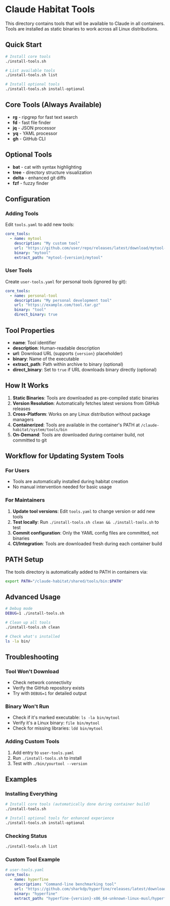 # Claude Habitat Tools

This directory contains tools that will be available to Claude in all containers. Tools are installed as static binaries to work across all Linux distributions.

## Quick Start

```bash
# Install core tools
./install-tools.sh

# List available tools
./install-tools.sh list

# Install optional tools
./install-tools.sh install-optional
```

## Core Tools (Always Available)

- **rg** - ripgrep for fast text search
- **fd** - fast file finder
- **jq** - JSON processor
- **yq** - YAML processor  
- **gh** - GitHub CLI

## Optional Tools

- **bat** - cat with syntax highlighting
- **tree** - directory structure visualization
- **delta** - enhanced git diffs
- **fzf** - fuzzy finder

## Configuration

### Adding Tools

Edit `tools.yaml` to add new tools:

```yaml
core_tools:
  - name: mytool
    description: "My custom tool"
    url: "https://github.com/user/repo/releases/latest/download/mytool-{version}-linux.tar.gz"
    binary: "mytool"
    extract_path: "mytool-{version}/mytool"
```

### User Tools

Create `user-tools.yaml` for personal tools (ignored by git):

```yaml
core_tools:
  - name: personal-tool
    description: "My personal development tool"
    url: "https://example.com/tool.tar.gz"
    binary: "tool"
    direct_binary: true
```

## Tool Properties

- **name**: Tool identifier
- **description**: Human-readable description
- **url**: Download URL (supports `{version}` placeholder)
- **binary**: Name of the executable
- **extract_path**: Path within archive to binary (optional)
- **direct_binary**: Set to `true` if URL downloads binary directly (optional)

## How It Works

1. **Static Binaries**: Tools are downloaded as pre-compiled static binaries
2. **Version Resolution**: Automatically fetches latest versions from GitHub releases
3. **Cross-Platform**: Works on any Linux distribution without package managers
4. **Containerized**: Tools are available in the container's PATH at `/claude-habitat/system/tools/bin`
5. **On-Demand**: Tools are downloaded during container build, not committed to git

## Workflow for Updating System Tools

### For Users
- Tools are automatically installed during habitat creation
- No manual intervention needed for basic usage

### For Maintainers
1. **Update tool versions**: Edit `tools.yaml` to change version or add new tools
2. **Test locally**: Run `./install-tools.sh clean && ./install-tools.sh` to test
3. **Commit configuration**: Only the YAML config files are committed, not binaries
4. **CI/Integration**: Tools are downloaded fresh during each container build

## PATH Setup

The tools directory is automatically added to PATH in containers via:

```bash
export PATH="/claude-habitat/shared/tools/bin:$PATH"
```

## Advanced Usage

```bash
# Debug mode
DEBUG=1 ./install-tools.sh

# Clean up all tools
./install-tools.sh clean

# Check what's installed
ls -la bin/
```

## Troubleshooting

### Tool Won't Download
- Check network connectivity
- Verify the GitHub repository exists
- Try with `DEBUG=1` for detailed output

### Binary Won't Run
- Check if it's marked executable: `ls -la bin/mytool`
- Verify it's a Linux binary: `file bin/mytool`
- Check for missing libraries: `ldd bin/mytool`

### Adding Custom Tools
1. Add entry to `user-tools.yaml`
2. Run `./install-tools.sh` to install
3. Test with `./bin/yourtool --version`

## Examples

### Installing Everything
```bash
# Install core tools (automatically done during container build)
./install-tools.sh

# Install optional tools for enhanced experience
./install-tools.sh install-optional
```

### Checking Status
```bash
./install-tools.sh list
```

### Custom Tool Example
```yaml
# user-tools.yaml
core_tools:
  - name: hyperfine
    description: "Command-line benchmarking tool"
    url: "https://github.com/sharkdp/hyperfine/releases/latest/download/hyperfine-{version}-x86_64-unknown-linux-musl.tar.gz"
    binary: "hyperfine"
    extract_path: "hyperfine-{version}-x86_64-unknown-linux-musl/hyperfine"
```